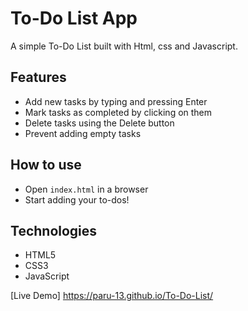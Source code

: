 # To-Do List App
A simple To-Do List built with Html, css and Javascript.

## Features
- Add new tasks by typing and pressing Enter
- Mark tasks as completed by clicking on them
- Delete tasks using the Delete button
- Prevent adding empty tasks

## How to use
- Open `index.html` in a browser
- Start adding your to-dos!

## Technologies
- HTML5
- CSS3
- JavaScript

[Live Demo]
https://paru-13.github.io/To-Do-List/
